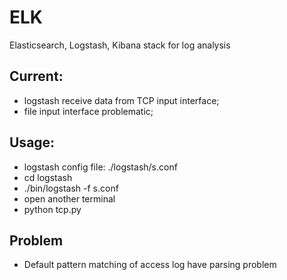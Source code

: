 ELK
===

Elasticsearch, Logstash, Kibana stack for log analysis


Current:
-------

- logstash receive data from TCP input interface;
- file input interface problematic;

Usage:
------
- logstash config file: ./logstash/s.conf
- cd logstash
- ./bin/logstash -f s.conf
- open another terminal
- python tcp.py

Problem
-------
- Default pattern matching of access log have parsing problem

